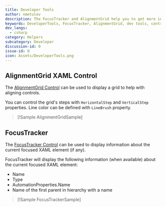 ```yaml
---
title: Developer Tools
author: nmetulev
description: The FocusTracker and AlignmentGrid help you to get more information about and aligning UI elements.
keywords: DeveloperTools, FocusTracker, AlignmentGrid, dev tools, controls
dev_langs:
  - csharp
category: Helpers
subcategory: Developer
discussion-id: 0
issue-id: 0
icon: Assets/DeveloperTools.png
---
```


## AlignmentGrid XAML Control

The [AlignmentGrid Control](https://learn.microsoft.com/dotnet/api/microsoft.toolkit.uwp.developertools.alignmentgrid) can be used to display a grid to help with aligning controls.

You can control the grid's steps with `HorizontalStep` and `VerticalStep` properties. Line color can be defined with `LineBrush` property.

> [!Sample AlignmentGridSample]

## FocusTracker

The [FocusTracker Control](https://learn.microsoft.com/dotnet/api/microsoft.toolkit.uwp.developertools.focustracker) can be used to display information about the current focused XAML element (if any).

FocusTracker will display the following information (when available) about the current focused XAML element:

- Name
- Type
- AutomationProperties.Name
- Name of the first parent in hierarchy with a name

> [!Sample FocusTrackerSample]
